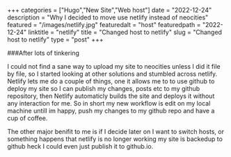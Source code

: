 +++
categories = ["Hugo","New Site","Web host"]
date = "2022-12-24"
description = "Why I decided to move use netlify instead of neocities"
featured = "/images/netlify.jpg"
featuredalt = "host"
featuredpath = "2022-12-24"
linktitle = "netlify"
title = "Changed host to netlify"
slug = "Changed host to netlify"
type = "post"
+++

###After lots of tinkering 

I could not find a sane way to upload my site to neocities unless I did it file by file, so I started looking at other solutions and stumbled across netlify.
 Netlify lets me do a couple of things, one it allows me to to use github to deploy my site so I can publish my changes, posts etc to my github repository, then Netlify automaticly builds the site and deploys it without any interaction for me. So in short my new workflow is edit on my local machine untill im happy, push my changes to my github repo and have a cup of coffee.


The other major benifit to me is if I decide later on I want to switch hosts, or something happens that netlify is no longer working my site is backedup to github heck I could even just publish it to github.io.